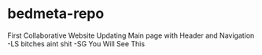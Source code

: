 # bedmeta-repo
First Collaborative Website
Updating Main page with Header and Navigation -LS
bitches aint shit -SG
You Will See This